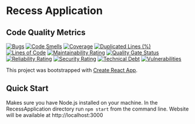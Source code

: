 # Recess Application
## Code Quality Metrics
[![Bugs](https://sonarcloud.io/api/project_badges/measure?project=2020SE691T2_RecessApplication&metric=bugs)](https://sonarcloud.io/dashboard?id=2020SE691T2_RecessApplication) [![Code Smells](https://sonarcloud.io/api/project_badges/measure?project=2020SE691T2_RecessApplication&metric=code_smells)](https://sonarcloud.io/dashboard?id=2020SE691T2_RecessApplication) [![Coverage](https://sonarcloud.io/api/project_badges/measure?project=2020SE691T2_RecessApplication&metric=coverage)](https://sonarcloud.io/dashboard?id=2020SE691T2_RecessApplication) [![Duplicated Lines (%)](https://sonarcloud.io/api/project_badges/measure?project=2020SE691T2_RecessApplication&metric=duplicated_lines_density)](https://sonarcloud.io/dashboard?id=2020SE691T2_RecessApplication) [![Lines of Code](https://sonarcloud.io/api/project_badges/measure?project=2020SE691T2_RecessApplication&metric=ncloc)](https://sonarcloud.io/dashboard?id=2020SE691T2_RecessApplication) [![Maintainability Rating](https://sonarcloud.io/api/project_badges/measure?project=2020SE691T2_RecessApplication&metric=sqale_rating)](https://sonarcloud.io/dashboard?id=2020SE691T2_RecessApplication) [![Quality Gate Status](https://sonarcloud.io/api/project_badges/measure?project=2020SE691T2_RecessApplication&metric=alert_status)](https://sonarcloud.io/dashboard?id=2020SE691T2_RecessApplication) [![Reliability Rating](https://sonarcloud.io/api/project_badges/measure?project=2020SE691T2_RecessApplication&metric=reliability_rating)](https://sonarcloud.io/dashboard?id=2020SE691T2_RecessApplication) [![Security Rating](https://sonarcloud.io/api/project_badges/measure?project=2020SE691T2_RecessApplication&metric=security_rating)](https://sonarcloud.io/dashboard?id=2020SE691T2_RecessApplication) [![Technical Debt](https://sonarcloud.io/api/project_badges/measure?project=2020SE691T2_RecessApplication&metric=sqale_index)](https://sonarcloud.io/dashboard?id=2020SE691T2_RecessApplication) [![Vulnerabilities](https://sonarcloud.io/api/project_badges/measure?project=2020SE691T2_RecessApplication&metric=vulnerabilities)](https://sonarcloud.io/dashboard?id=2020SE691T2_RecessApplication)

This project was bootstrapped with [Create React App](https://github.com/facebook/create-react-app).

## Quick Start

Makes sure you have Node.js installed on your machine.
In the RecessApplication directory run ```npm start``` from the command line.
Website will be available at http://localhost:3000

